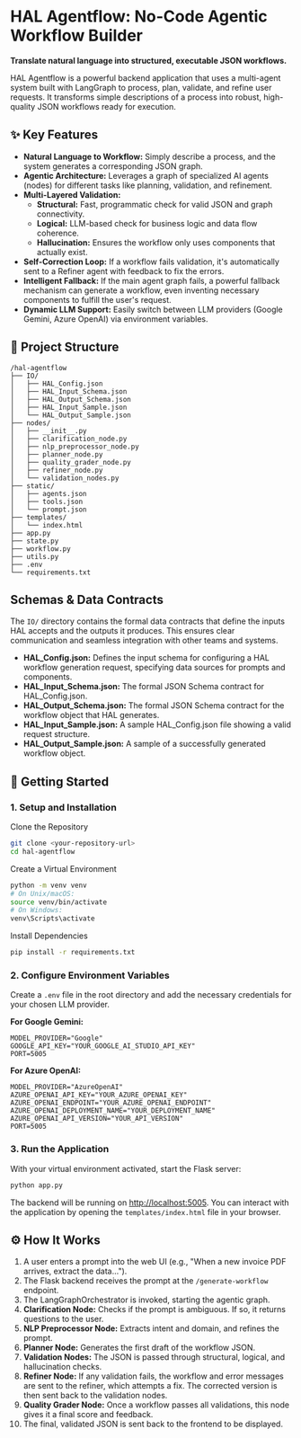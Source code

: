 # HAL Agentflow: No-Code Agentic Workflow Builder

**Translate natural language into structured, executable JSON workflows.**

HAL Agentflow is a powerful backend application that uses a multi-agent system built with LangGraph to process, plan, validate, and refine user requests. It transforms simple descriptions of a process into robust, high-quality JSON workflows ready for execution.

## ✨ Key Features

- **Natural Language to Workflow:** Simply describe a process, and the system generates a corresponding JSON graph.
- **Agentic Architecture:** Leverages a graph of specialized AI agents (nodes) for different tasks like planning, validation, and refinement.
- **Multi-Layered Validation:**
  - **Structural:** Fast, programmatic check for valid JSON and graph connectivity.
  - **Logical:** LLM-based check for business logic and data flow coherence.
  - **Hallucination:** Ensures the workflow only uses components that actually exist.
- **Self-Correction Loop:** If a workflow fails validation, it's automatically sent to a Refiner agent with feedback to fix the errors.
- **Intelligent Fallback:** If the main agent graph fails, a powerful fallback mechanism can generate a workflow, even inventing necessary components to fulfill the user's request.
- **Dynamic LLM Support:** Easily switch between LLM providers (Google Gemini, Azure OpenAI) via environment variables.

## 📂 Project Structure

```
/hal-agentflow
├── IO/
│   ├── HAL_Config.json
│   ├── HAL_Input_Schema.json
│   ├── HAL_Output_Schema.json
│   ├── HAL_Input_Sample.json
│   └── HAL_Output_Sample.json
├── nodes/
│   ├── __init__.py
│   ├── clarification_node.py
│   ├── nlp_preprocessor_node.py
│   ├── planner_node.py
│   ├── quality_grader_node.py
│   ├── refiner_node.py
│   └── validation_nodes.py
├── static/
│   ├── agents.json
│   ├── tools.json
│   └── prompt.json
├── templates/
│   └── index.html
├── app.py
├── state.py
├── workflow.py
├── utils.py
├── .env
└── requirements.txt
```

## Schemas & Data Contracts

The `IO/` directory contains the formal data contracts that define the inputs HAL accepts and the outputs it produces. This ensures clear communication and seamless integration with other teams and systems.

- **HAL_Config.json:** Defines the input schema for configuring a HAL workflow generation request, specifying data sources for prompts and components.
- **HAL_Input_Schema.json:** The formal JSON Schema contract for HAL_Config.json.
- **HAL_Output_Schema.json:** The formal JSON Schema contract for the workflow object that HAL generates.
- **HAL_Input_Sample.json:** A sample HAL_Config.json file showing a valid request structure.
- **HAL_Output_Sample.json:** A sample of a successfully generated workflow object.

## 🚀 Getting Started

### 1. Setup and Installation

Clone the Repository

```sh
git clone <your-repository-url>
cd hal-agentflow
```

Create a Virtual Environment

```sh
python -m venv venv
# On Unix/macOS:
source venv/bin/activate
# On Windows:
venv\Scripts\activate
```

Install Dependencies

```sh
pip install -r requirements.txt
```

### 2. Configure Environment Variables

Create a `.env` file in the root directory and add the necessary credentials for your chosen LLM provider.

**For Google Gemini:**
```
MODEL_PROVIDER="Google"
GOOGLE_API_KEY="YOUR_GOOGLE_AI_STUDIO_API_KEY"
PORT=5005
```

**For Azure OpenAI:**
```
MODEL_PROVIDER="AzureOpenAI"
AZURE_OPENAI_API_KEY="YOUR_AZURE_OPENAI_KEY"
AZURE_OPENAI_ENDPOINT="YOUR_AZURE_OPENAI_ENDPOINT"
AZURE_OPENAI_DEPLOYMENT_NAME="YOUR_DEPLOYMENT_NAME"
AZURE_OPENAI_API_VERSION="YOUR_API_VERSION"
PORT=5005
```

### 3. Run the Application

With your virtual environment activated, start the Flask server:

```sh
python app.py
```

The backend will be running on [http://localhost:5005](http://localhost:5005). You can interact with the application by opening the `templates/index.html` file in your browser.

## ⚙️ How It Works

1. A user enters a prompt into the web UI (e.g., "When a new invoice PDF arrives, extract the data...").
2. The Flask backend receives the prompt at the `/generate-workflow` endpoint.
3. The LangGraphOrchestrator is invoked, starting the agentic graph.
4. **Clarification Node:** Checks if the prompt is ambiguous. If so, it returns questions to the user.
5. **NLP Preprocessor Node:** Extracts intent and domain, and refines the prompt.
6. **Planner Node:** Generates the first draft of the workflow JSON.
7. **Validation Nodes:** The JSON is passed through structural, logical, and hallucination checks.
8. **Refiner Node:** If any validation fails, the workflow and error messages are sent to the refiner, which attempts a fix. The corrected version is then sent back to the validation nodes.
9. **Quality Grader Node:** Once a workflow passes all validations, this node gives it a final score and feedback.
10. The final, validated JSON is sent back to the frontend to be displayed.


